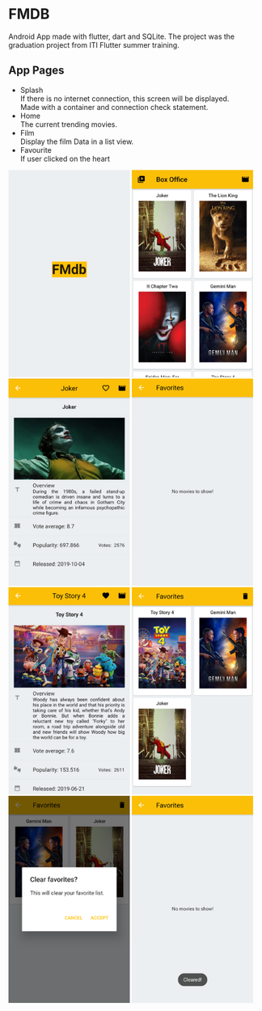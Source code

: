 # FMDB
Android App made with flutter, dart and SQLite. 
The project was the graduation project from ITI Flutter summer training.

## App Pages
- Splash  
    If there is no internet connection, this screen will be displayed.  
    Made with a container and connection check statement.
- Home   
    The current trending movies.
- Film  
    Display the film Data in a list view.
- Favourite  
    If user clicked on the heart
    
<img src="https://github.com/FaridSharaf/FMDB/blob/master/images/Splash.png" width="240" height="410"> <img src="https://github.com/FaridSharaf/FMDB/blob/master/images/Home.png" width="240" height="410"> <img src="https://github.com/FaridSharaf/FMDB/blob/master/images/Film1.png" width="240" height="410"> 
<img src="https://github.com/FaridSharaf/FMDB/blob/master/images/EmptyFav.png" width="240" height="410"> <img src="https://github.com/FaridSharaf/FMDB/blob/master/images/Film2.png" width="240" height="410"> <img src="https://github.com/FaridSharaf/FMDB/blob/master/images/FavPage.png" width="240" height="410"> 
<img src="https://github.com/FaridSharaf/FMDB/blob/master/images/AlertDialogue.png" width="240" height="410"> <img src="https://github.com/FaridSharaf/FMDB/blob/master/images/ClearedFav.png" width="240" height="410"> 

